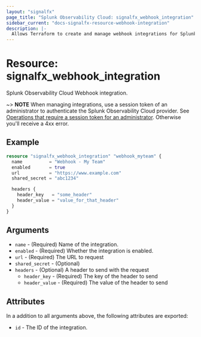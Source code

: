 ```yaml
---
layout: "signalfx"
page_title: "Splunk Observability Cloud: signalfx_webhook_integration"
sidebar_current: "docs-signalfx-resource-webhook-integration"
description: |-
  Allows Terraform to create and manage webhook integrations for Splunk Observability Cloud
---
```


# Resource: signalfx_webhook_integration

Splunk Observability Cloud Webhook integration.

~> **NOTE** When managing integrations, use a session token of an administrator to authenticate the Splunk Observability Cloud provider. See [Operations that require a session token for an administrator](https://dev.splunk.com/observability/docs/administration/authtokens#Operations-that-require-a-session-token-for-an-administrator). Otherwise you'll receive a 4xx error.

## Example

```tf
resource "signalfx_webhook_integration" "webhook_myteam" {
  name          = "Webhook - My Team"
  enabled       = true
  url           = "https://www.example.com"
  shared_secret = "abc1234"

  headers {
    header_key   = "some_header"
    header_value = "value_for_that_header"
  }
}
```

## Arguments

* `name` - (Required) Name of the integration.
* `enabled` - (Required) Whether the integration is enabled.
* `url` - (Required) The URL to request
* `shared_secret` - (Optional)
* `headers` - (Optional) A header to send with the request
  * `header_key` - (Required) The key of the header to send
  * `header_value` - (Required) The value of the header to send

## Attributes

In a addition to all arguments above, the following attributes are exported:

* `id` - The ID of the integration.
